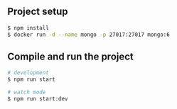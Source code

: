 ## Project setup

```bash
$ npm install
$ docker run -d --name mongo -p 27017:27017 mongo:6
```

## Compile and run the project

```bash
# development
$ npm run start

# watch mode
$ npm run start:dev

```
